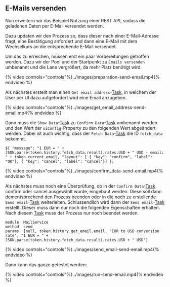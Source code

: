 ## E-Mails versenden

Nun erweitern wir das Beispiel Nutzung einer REST API, sodass die geladenen Daten per E-Mail versendet werden.

Dazu updaten wir den Prozess so, dass dieser nach einer E-Mail-Adresse fragt, eine Bestätigung anfordert und dann eine E-Mail mit dem Wechselkurs an die entsprechende E-Mail versendet.

Um das zu erreichen, müssen erst ein paar Vorbereitungen getroffen werden.
Dazu wir der Pool und der Startpunkt zu `Emails versenden` umbenannt und die Lane vergrößert, da mehr Platz benötigt wird.

{% video controls="controls"%}../images/preparation-send-email.mp4{% endvideo %}

Als nächstes erstellt man einen `Get email address`-[Task](../../anhang/Glossary.md), in welchem der User per UI dazu aufgefordert wird eine Email anzugeben.

{% video controls="controls"%}../images/get_email_address-send-email.mp4{% endvideo %}

Dann muss die `Show Data`-[Task](../../anhang/Glossary.md) zu `Confirm Data`-[Task](../../anhang/Glossary.md) umbenannt werden und den Wert der `uiConfig`-Property zu den folgenden Wert abgeändert werden. Dabei ist auch wichtig, dass der `Fetch Data`-[Task](../../anhang/Glossary.md) die ID `fetch_data` bekommt.

```
${ "message": "1 EUR = " + JSON.parse(token.history.fetch_data.result).rates.USD + " USD - email: " + token.current.email, "layout": [ { "key": "confirm", "label": "OK"}, { "key": "cancel", "label": "cancel"}] };
```

{% video controls="controls"%}../images/confirm_data-send-email.mp4{% endvideo %}

Als nächstes muss noch eine Überprüfung, ob in der `Confirm Data`-[Task](../../anhang/Glossary.md) confirm oder cancel ausgewählt wurde, eingebaut werden. Diese soll dann dementsprechend den Prozess beenden oder in die noch zu erstellende `Send email`-[Task](../../anhang/Glossary.md) weiterleiten.
Schlussendlich wird dann der `Send email`-[Task](../../anhang/Glossary.md) erstellt. Dieser muss dann nur noch die folgenden Eigenschaften erhalten. Nach diesem [Task](../../anhang/Glossary.md) muss der Prozess nur noch beendet werden.

```
module  MailService
method	send
params	[null, token.history.get_email.email, "EUR to USD conversion rate", "1 EUR = " + JSON.parse(token.history.fetch_data.result).rates.USD + " USD"]
```

{% video controls="controls"%}../images/send_email-send-email.mp4{% endvideo %}

Dann kann das ganze getestet werden:

{% video controls="controls"%}../images/run-send-email.mp4{% endvideo %}
